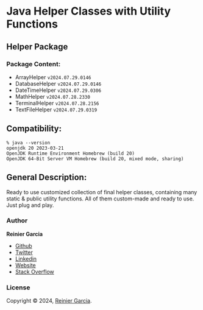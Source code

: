 # Java Helper Classes with Utility Functions

## Helper Package

### Package Content:

- ArrayHelper `v2024.07.29.0146`
- DatabaseHelper `v2024.07.29.0146`
- DateTimeHelper `v2024.07.29.0306`
- MathHelper `v2024.07.28.2330`
- TerminalHelper `v2024.07.28.2156`
- TextFileHelper `v2024.07.29.0319`

## Compatibility:

```
% java --version
openjdk 20 2023-03-21
OpenJDK Runtime Environment Homebrew (build 20)
OpenJDK 64-Bit Server VM Homebrew (build 20, mixed mode, sharing)
```

## General Description:

Ready to use customized collection of final helper classes, containing many static & public utility functions. All of
them custom-made and ready to use. Just plug and play.

### Author

**Reinier Garcia**

* [Github](https://github.com/reymillenium)
* [Twitter](https://twitter.com/ReinierGarciaR)
* [Linkedin](https://www.linkedin.com/in/reiniergarcia/)
* [Website](https://www.reiniergarcia.dev/)
* [Stack Overflow](https://stackoverflow.com/users/9616949/reinier-garcia)

### License

Copyright © 2024, [Reinier Garcia](https://github.com/reymillenium).


